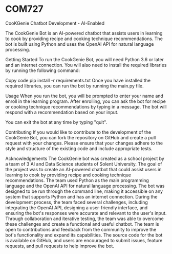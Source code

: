 # COM727
CooKGenie Chatbot Development - AI-Enabled

The CookGenie Bot is an AI-powered chatbot that assists users in learning to cook by providing recipe and cooking technique recommendations. The bot is built using Python and uses the OpenAI API for natural language processing.

Getting Started
To run the CookGenie Bot, you will need Python 3.6 or later and an internet connection. You will also need to install the required libraries by running the following command:

Copy code
pip install -r requirements.txt
Once you have installed the required libraries, you can run the bot by running the main.py file.

Usage
When you run the bot, you will be prompted to enter your name and enroll in the learning program. After enrolling, you can ask the bot for recipe or cooking technique recommendations by typing in a message. The bot will respond with a recommendation based on your input.

You can exit the bot at any time by typing "quit".

Contributing
If you would like to contribute to the development of the CookGenie Bot, you can fork the repository on GitHub and create a pull request with your changes. Please ensure that your changes adhere to the style and structure of the existing code and include appropriate tests.

Acknowledgements
The CookGenie bot was created as a school project by a team of 3 AI and Data Science students of Solent University. The goal of the project was to create an AI-powered chatbot that could assist users in learning to cook by providing recipe and cooking technique recommendations.
The team used Python as the main programming language and the OpenAI API for natural language processing. The bot was designed to be run through the command line, making it accessible on any system that supports Python and has an internet connection.
During the development process, the team faced several challenges, including integrating the OpenAI API, designing a user-friendly interface, and ensuring the bot's responses were accurate and relevant to the user's input. Through collaboration and iterative testing, the team was able to overcome these challenges and create a functional and useful chatbot.
The team is open to contributions and feedback from the community to improve the bot's functionality and expand its capabilities. The source code for the bot is available on GitHub, and users are encouraged to submit issues, feature requests, and pull requests to help improve the bot.

